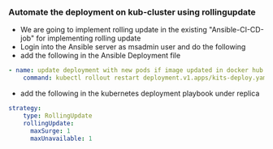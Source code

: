 ### Automate the deployment on kub-cluster using rollingupdate
* We are going to implement rolling update in the existing "Ansible-CI-CD-job" for implementing rolling update
* Login into the Ansible server as msadmin user and do the following 
* add the following in the Ansible Deployment file
``` yaml
- name: update deployment with new pods if image updated in docker hub
    command: kubectl rollout restart deployment.v1.apps/kits-deploy.yaml
```
* add the following in the kubernetes deployment playbook under replica 
``` yaml
strategy:
    type: RollingUpdate
    rollingUpdate:
      maxSurge: 1
      maxUnavailable: 1
```






